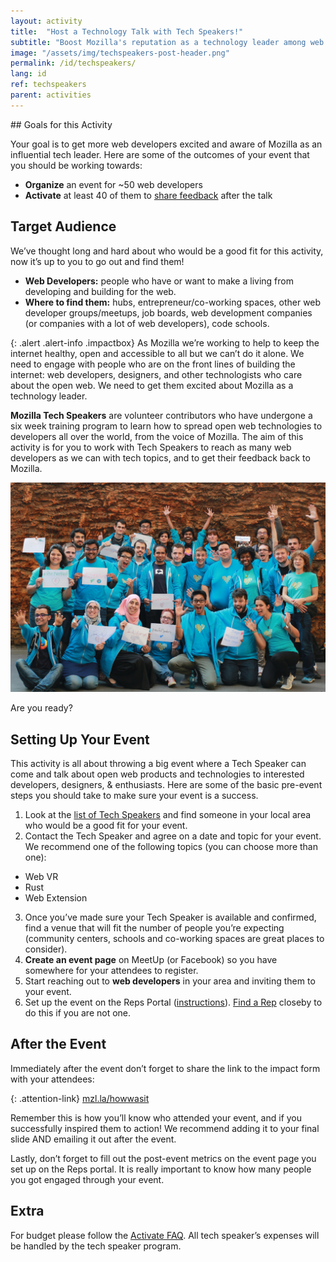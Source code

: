 ```yaml
---
layout: activity
title:  "Host a Technology Talk with Tech Speakers!"
subtitle: "Boost Mozilla's reputation as a technology leader among web developers by organizing an event and inviting a Tech Speaker."
image: "/assets/img/techspeakers-post-header.png"
permalink: /id/techspeakers/
lang: id
ref: techspeakers
parent: activities
---
```


<div class="col-md-3 hidden-xs pull-right" markdown="1">
## Goals for this Activity

Your goal is to get more web developers excited and aware of Mozilla as an influential tech leader. Here are some of the outcomes of your event that you should be working towards:

* **Organize** an event for ~50 web developers
* **Activate** at least 40 of them to [share feedback](http://mzl.la/howwasit) after the talk

## Target Audience

We’ve thought long and hard about who would be a good fit for this activity, now it’s up to you to go out and find them!

* **Web Developers:** people who have or want to make a living from developing and building for the web.
* **Where to find them:** hubs, entrepreneur/co-working spaces, other web developer groups/meetups, job boards, web development companies (or companies with a lot of web developers), code schools.
</div>

<div class="col-md-9" markdown="1">

{: .alert .alert-info .impactbox}
<span class="glyphicon glyphicon-ok-circle" aria-hidden="true"></span>
As Mozilla we’re working to help to keep the internet healthy, open and accessible to all but we can’t do it alone. We need to engage with people who are on the front lines of building the internet: web developers, designers, and other technologists who care about the open web. We need to get them excited about Mozilla as a technology leader.

**Mozilla Tech Speakers** are volunteer contributors who have undergone a six week training program to learn how to spread open web technologies to developers all over the world, from the voice of Mozilla. The aim of this activity is for you to work with Tech Speakers to reach as many web developers as we can with tech topics, and to get their feedback back to Mozilla.

![TechSpeakers Group picture](/assets/img/techspeakers.jpg)

Are you ready?

## Setting Up Your Event
This activity is all about throwing a big event where a Tech Speaker can come and talk about open web products and technologies to interested developers, designers, & enthusiasts. Here are some of the basic pre-event steps you should take to make sure your event is a success.

1. Look at the [list of Tech Speakers](https://wiki.mozilla.org/TechSpeakers#Mozilla_Tech_Speakers) and find someone in your local area who would be a good fit for your event.  
2. Contact the Tech Speaker and agree on a date and topic for your event. We recommend one of the following topics (you can choose more than one):
  * Web VR
  * Rust
  * Web Extension

3. Once you’ve made sure your Tech Speaker is available and confirmed, find a venue that will fit the number of people you’re expecting (community centers, schools and co-working spaces are great places to consider).
4. **Create an event page** on MeetUp (or Facebook) so you have somewhere for your attendees to register.
5. Start reaching out to **web developers** in your area and inviting them to your event.  
6. Set up the event on the Reps Portal ([instructions](https://wiki.mozilla.org/ReMo/SOPs/Event_hosting)). [Find a Rep](https://reps.mozilla.org/people/) closeby to do this if you are not one.

## After the Event
Immediately after the event don’t forget to share the link to the impact form with your attendees:

{: .attention-link}
[mzl.la/howwasit](http://mzl.la/howwasit)

Remember this is how you’ll know who attended your event, and if you successfully inspired them to action! We recommend adding it to your final slide AND emailing it out after the event.

Lastly, don’t forget to fill out the post-event metrics on the event page you set up on the Reps portal. It is really important to know how many people you got engaged through your event.

## Extra
For budget please follow the [Activate FAQ](https://activate.mozilla.community/faq/). All tech speaker’s expenses will be handled by the tech speaker program.

</div>
